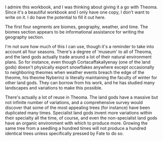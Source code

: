 I admire this workbook, and I was thinking about giving it a go with Theoma.  Since it's a beautiful workbook and I only have one copy, I don't want to write on it.  I do have the potential to fill it out here.

The first four segments are biomes, geography, weather, and time.  The biomes section appears to be informational assistance for writing the geography section.

I'm not sure how much of this I can use, though it's a reminder to take into account all four seasons.  There's a degree of 'museum' to all of Theoma, and the land gods actually trade around a lot of their natural environment plans.  So for instance, even though Cortacaffakallyenay (one of the land gods) doesn't physically export snowflakes anywhere except occasionally to neighboring theomes when weather events breach the edge of the theome, his theome Nyberinz *is* literally maintaining the faculty of winter for other land gods.  They can borrow from his work, and he has studied many landscapes and variations to make this possible.

There's actually a lot of reuse in Theoma.  The land gods have a massive but not infinite number of variations, and a comprehensive survey would discover that some of the most appealing trees (for instance) have been duplicated many times.  Specialist land gods invent more variations within their specialty all the time, of course, and even the non-specialist land gods have an organic environment with which to produce more.  Growing the same tree from a seedling a hundred times will not produce a hundred identical trees unless specifically pressed by Fate to do so.
